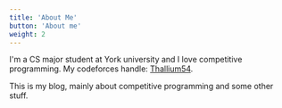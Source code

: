 ```yaml
---
title: 'About Me'
button: 'About me'
weight: 2
---
```


I'm a CS major student at York university and I love competitive programming. My codeforces handle: [Thallium54](https://codeforces.com/profile/Thallium54).

This is my blog, mainly about competitive programming and some other stuff.
